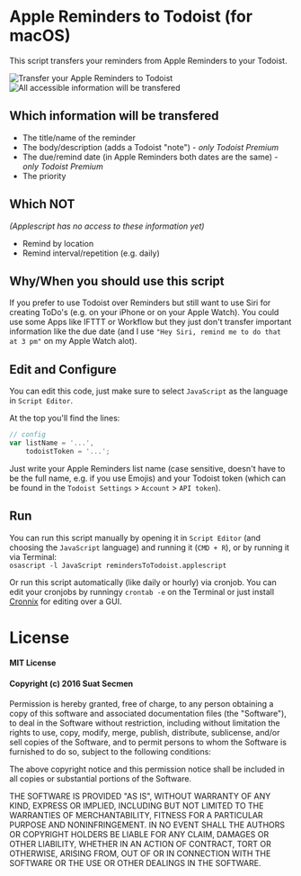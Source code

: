 # Apple Reminders to Todoist (for macOS)

This script transfers your reminders from Apple Reminders to your Todoist.

![Transfer your Apple Reminders to Todoist](http://i.dv.tl/sc1_2.png)  
![All accessible information will be transfered](http://i.dv.tl/sc2_2.png)

## Which information will be transfered

- The title/name of the reminder
- The body/description (adds a Todoist "note") - *only Todoist Premium*
- The due/remind date (in Apple Reminders both dates are the same) - *only
Todoist Premium*
- The priority

## Which NOT

*(Applescript has no access to these information yet)*

- Remind by location
- Remind interval/repetition (e.g. daily)

## Why/When you should use this script

If you prefer to use Todoist over Reminders but still want to use Siri for
creating ToDo's (e.g. on your iPhone or on your Apple Watch). You could use some
Apps like IFTTT or Workflow but they just don't transfer important information
like the due date (and I use `"Hey Siri, remind me to do that at 3 pm"` on
my Apple Watch alot).

## Edit and Configure

You can edit this code, just make sure to select `JavaScript` as the language
in `Script Editor`.

At the top you'll find the lines:

```javascript
// config
var listName = '...',
	todoistToken = '...';
```

Just write your Apple Reminders list name (case sensitive, doesn't have to be
the full name, e.g. if you use Emojis) and your Todoist token (which can be
found in the `Todoist Settings` > `Account` > `API token`).

## Run

You can run this script manually by opening it in `Script Editor` (and choosing
the `JavaScript` language) and running it (`CMD + R`), or by running it via
Terminal:  
`osascript -l JavaScript remindersToTodoist.applescript`

Or run this script automatically (like daily or hourly) via cronjob. You can
edit your cronjobs by runningy `crontab -e` on the Terminal or just install
[Cronnix](https://www.macupdate.com/app/mac/7486/cronnix) for editing over a GUI.

# License

#### MIT License

#### Copyright (c) 2016 Suat Secmen

Permission is hereby granted, free of charge, to any person obtaining a copy
of this software and associated documentation files (the "Software"), to deal
in the Software without restriction, including without limitation the rights
to use, copy, modify, merge, publish, distribute, sublicense, and/or sell
copies of the Software, and to permit persons to whom the Software is
furnished to do so, subject to the following conditions:

The above copyright notice and this permission notice shall be included in all
copies or substantial portions of the Software.

THE SOFTWARE IS PROVIDED "AS IS", WITHOUT WARRANTY OF ANY KIND, EXPRESS OR
IMPLIED, INCLUDING BUT NOT LIMITED TO THE WARRANTIES OF MERCHANTABILITY,
FITNESS FOR A PARTICULAR PURPOSE AND NONINFRINGEMENT. IN NO EVENT SHALL THE
AUTHORS OR COPYRIGHT HOLDERS BE LIABLE FOR ANY CLAIM, DAMAGES OR OTHER
LIABILITY, WHETHER IN AN ACTION OF CONTRACT, TORT OR OTHERWISE, ARISING FROM,
OUT OF OR IN CONNECTION WITH THE SOFTWARE OR THE USE OR OTHER DEALINGS IN THE
SOFTWARE.